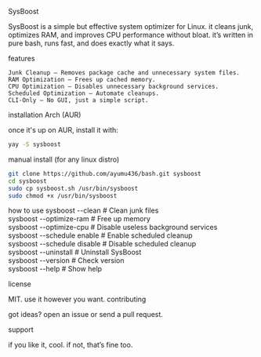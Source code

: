 SysBoost

SysBoost is a simple but effective system optimizer for Linux.
it cleans junk, optimizes RAM, and improves CPU performance without bloat.
it’s written in pure bash, runs fast, and does exactly what it says.

features

    Junk Cleanup – Removes package cache and unnecessary system files.
    RAM Optimization – Frees up cached memory.
    CPU Optimization – Disables unnecessary background services.
    Scheduled Optimization – Automate cleanups.
    CLI-Only – No GUI, just a simple script.

installation
Arch (AUR)

once it's up on AUR, install it with:
```sh
yay -S sysboost
```
manual install (for any linux distro)
```sh 
git clone https://github.com/ayumu436/bash.git sysboost  
cd sysboost  
sudo cp sysboost.sh /usr/bin/sysboost  
sudo chmod +x /usr/bin/sysboost
```
how to use
sysboost --clean              # Clean junk files  
sysboost --optimize-ram       # Free up memory  
sysboost --optimize-cpu       # Disable useless background services  
sysboost --schedule enable    # Enable scheduled cleanup  
sysboost --schedule disable   # Disable scheduled cleanup  
sysboost --uninstall          # Uninstall SysBoost  
sysboost --version            # Check version  
sysboost --help               # Show help  

license

MIT. use it however you want.
contributing

got ideas? open an issue or send a pull request.

support

if you like it, cool. if not, that’s fine too.
